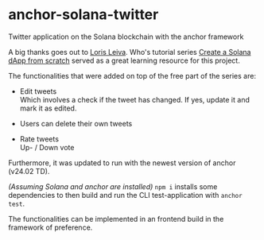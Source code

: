 # anchor-solana-twitter

Twitter application on the Solana blockchain with the anchor framework

A big thanks goes out to [Loris Leiva](https://github.com/lorisleiva).
Who's tutorial series [Create a Solana dApp from scratch](https://lorisleiva.com/create-a-solana-dapp-from-scratch) served as a great learning resource for this project.

The functionalities that were added on top of the free part of the series are:

- Edit tweets<br>
	Which involves a check if the tweet has changed. If yes, update it and mark it as edited.

- Users can delete their own tweets

- Rate tweets<br>
	Up- / Down vote

Furthermore, it was updated to run with the newest version of anchor (v24.02 TD).

_(Assuming Solana and anchor are installed)_
`npm i` installs some dependencies to then build and run the CLI test-application with `anchor test`.

The functionalities can be implemented in an frontend build in the framework of preference.
